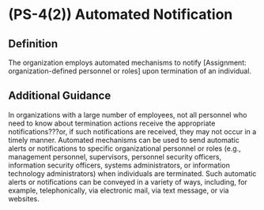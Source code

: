 
# (PS-4(2)) Automated Notification

## Definition

The organization employs automated mechanisms to notify [Assignment: organization-defined personnel or roles] upon termination of an individual.

## Additional Guidance

In organizations with a large number of employees, not all personnel who need to know about termination actions receive the appropriate notifications???or, if such notifications are received, they may not occur in a timely manner. Automated mechanisms can be used to send automatic alerts or notifications to specific organizational personnel or roles (e.g., management personnel, supervisors, personnel security officers, information security officers, systems administrators, or information technology administrators) when individuals are terminated. Such automatic alerts or notifications can be conveyed in a variety of ways, including, for example, telephonically, via electronic mail, via text message, or via websites.
